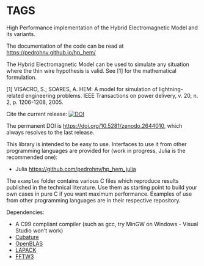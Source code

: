 # TAGS
High Performance implementation of the Hybrid Electromagnetic Model and its variants.

The documentation of the code can be read at https://pedrohnv.github.io/hp_hem/

The Hybrid Electromagnetic Model can be used to simulate any situation where the
thin wire hypothesis is valid. See [1] for the mathematical formulation.

[1] VISACRO, S.; SOARES, A. HEM: A model for simulation of lightning-related engineering problems. IEEE Transactions on power delivery, v. 20, n. 2, p. 1206-1208, 2005.

Cite the current release: [![DOI](https://zenodo.org/badge/151085118.svg)](https://zenodo.org/badge/latestdoi/151085118)

The permanent DOI is https://doi.org/10.5281/zenodo.2644010, which always resolves to the last release.

This library is intended to be easy to use. Interfaces to use it from other programming languages are provided for (work in progress, Julia is the recommended one):

  - Julia https://github.com/pedrohnv/hp_hem_julia

The `examples` folder contains various C files which reproduce results published in the technical literature. Use them as starting point to build your own cases in pure C if you want maximum performance. Examples of use from other programming languages are in their respective repository.

Dependencies:
 - A C99 compliant compiler (such as gcc, try MinGW on Windows - Visual Studio won't work)
 - [Cubature](https://github.com/stevengj/cubature)
 - [OpenBLAS](https://www.openblas.net/)
 - [LAPACK](http://www.netlib.org/lapack/)
 - [FFTW3](http://www.fftw.org/)
